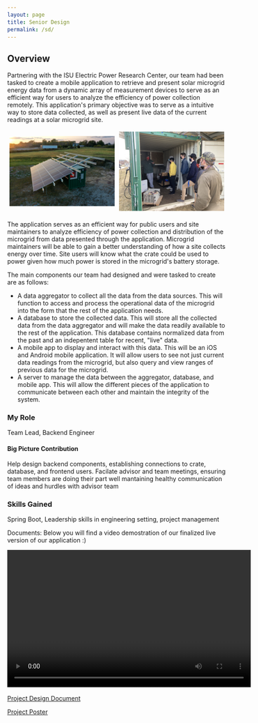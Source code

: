 ```yaml
---
layout: page
title: Senior Design
permalink: /sd/
---
```


## Overview
Partnering with the ISU Electric Power Research Center, our team had been tasked to create a mobile application to retrieve and present solar microgrid energy data from a dynamic array of measurement devices to serve as an efficient way for users to analyze the efficiency of power collection remotely. This application's primary objective was to serve as a intuitive way to store data collected, as well as present live data of the current readings at a solar microgrid site.

<div style="display:flex;align-items:center;">
  <div style="flex:50%;padding:5px;">
    <img src="/images/crate_pic.png" style="width:100%;">
  </div>
  <div style="flex:50%;padding:5px;">
    <img src="/images/crateVisit3.jpg" style="width:100%;">
  </div>
</div>

The application serves as an efficient way for public users and site maintainers to analyze efficiency of power collection and distribution of the microgrid from data presented through the application. Microgrid maintainers will be able to gain a better understanding of how a site collects energy over time. Site users will know what the crate could be used to power given how much power is stored in the microgrid's battery storage.

The main components our team had designed and were tasked to create are as follows:
* A data aggregator to collect all the data from the data sources. This will function to access and process the operational data of the microgrid into the form that the rest of the application needs.
* A database to store the collected data. This will store all the collected data from the data aggregator and will make the data readily available to the rest of the application. This database contains normalized data from the past and an indepentent table for recent, "live" data.
* A mobile app to display and interact with this data. This will be an iOS and Android mobile application. It will allow users to see not just current data readings from the microgrid, but also query and view ranges of previous data for the microgrid.
* A server to manage the data between the aggregator, database, and mobile app. This will allow the different pieces of the application to communicate between each other and maintain the integrity of the system.

### My Role
Team Lead, Backend Engineer

#### Big Picture Contribution
Help design backend components, establishing connections to crate, database, and frontend users. Facilate advisor and team meetings, ensuring team members are doing their part well mantaining healthy communication of ideas and hurdles with advisor team

### Skills Gained
Spring Boot, Leadership skills in engineering setting, project management

Documents:
Below you will find a video demostration of our finalized live version of our application :)

<div style="text-align:center;">
  <video width="560" height="315" controls>
    <source src="/videos/DemoV2 _com.mp4" type="video/mp4">
  </video>
</div>

<a href="/documents/sd-design_document.pdf">Project Design Document</a>

<a href="/documents/sddec21-21_poster.pdf">Project Poster</a>
